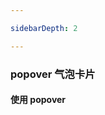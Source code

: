 ```yaml
---

sidebarDepth: 2

---
```


### popover 气泡卡片

#### 使用 popover

<ClientOnly>
<demo-popover/>
</ClientOnly>